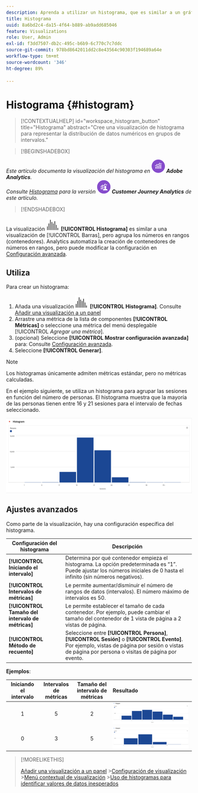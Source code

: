 ```yaml
---
description: Aprenda a utilizar un histograma, que es similar a un gráfico de barras, pero agrupa números en rangos (contenedores).
title: Histograma
uuid: 8a6bd2c4-da15-4f64-b889-ab9add685046
feature: Visualizations
role: User, Admin
exl-id: f3dd7507-db2c-495c-b6b9-6c770c7c7ddc
source-git-commit: 978bd8642011dd2c8e43564c90303f194689a64e
workflow-type: tm+mt
source-wordcount: '346'
ht-degree: 89%

---
```


# Histograma {#histogram}

>[!CONTEXTUALHELP]
>id="workspace_histogram_button"
>title="Histograma"
>abstract="Cree una visualización de histograma para representar la distribución de datos numéricos en grupos de intervalos."


>[!BEGINSHADEBOX]

_Este artículo documenta la visualización del histograma en_ ![Adobe Analytics](/help/assets/icons/AdobeAnalytics.svg) _&#x200B;**Adobe Analytics**._<br/>_Consulte [Histograma](https://experienceleague.adobe.com/es/docs/analytics-platform/using/cja-workspace/visualizations/histogram) para la versión_ ![CustomerJourneyAnalytics](/help/assets/icons/CustomerJourneyAnalytics.svg) _&#x200B;**Customer Journey Analytics** de este artículo._

>[!ENDSHADEBOX]


La visualización ![Histograma](/help/assets/icons/Histogram.svg) **[!UICONTROL Histograma]** es similar a una visualización de [!UICONTROL Barras], pero agrupa los números en rangos (contenedores). Analytics automatiza la creación de contenedores de números en rangos, pero puede modificar la configuración en [Configuración avanzada](#advanced-settings).

## Utiliza

Para crear un histograma:

1. Añada una visualización ![Histograma](/help/assets/icons/Histogram.svg) **[!UICONTROL Histograma]**. Consulte [Añadir una visualización a un panel](freeform-analysis-visualizations.md#add-visualizations-to-a-panel)
1. Arrastre una métrica de la lista de componentes **[!UICONTROL Métricas]** o seleccione una métrica del menú desplegable [!UICONTROL *Agregar una métrica*].
1. (opcional) Seleccione **[!UICONTROL Mostrar configuración avanzada]** para: Consulte [Configuración avanzada](#advanced-settings).
1. Seleccione **[!UICONTROL Generar]**.

>[!NOTE]
>
>Los histogramas únicamente admiten métricas estándar, pero no métricas calculadas.

En el ejemplo siguiente, se utiliza un histograma para agrupar las sesiones en función del número de personas. El histograma muestra que la mayoría de las personas tienen entre 16 y 21 sesiones para el intervalo de fechas seleccionado.

![](assets/histogram.png)

## Ajustes avanzados

Como parte de la visualización, hay una configuración específica del histograma.

| Configuración del histograma | Descripción |
|---|---|
| **[!UICONTROL Iniciando el intervalo]** | Determina por qué contenedor empieza el histograma. La opción predeterminada es “1”. Puede ajustar los números iniciales de 0 hasta el infinito (sin números negativos). |
| **[!UICONTROL Intervalos de métricas]** | Le permite aumentar/disminuir el número de rangos de datos (intervalos). El número máximo de intervalos es 50. |
| **[!UICONTROL Tamaño del intervalo de métricas]** | Le permite establecer el tamaño de cada contenedor. Por ejemplo, puede cambiar el tamaño del contenedor de 1 vista de página a 2 vistas de página. |
| **[!UICONTROL Método de recuento]** | Seleccione entre **[!UICONTROL Persona]**, **[!UICONTROL Sesión]** o **[!UICONTROL Evento]**. Por ejemplo, vistas de página por sesión o vistas de página por persona o visitas de página por evento.  |

<!--Russ or Meike - Check Hit Type link above. -->

**Ejemplos**:

| Iniciando el intervalo | Intervalos de métricas | Tamaño del intervalo de métricas | Resultado  |
|:----:|:--:|:--:|:--|
| 1 | 5 | 2 | ![Histograma, iniciando el intervalo 1, intervalos de métricas 5, tamaño de intervalo de métricas 2](assets/histogram-1-5-2.png) |
| 0 | 3 | 5 | ![Histograma, iniciando el intervalo 0, intervalos de métricas 3, tamaño del intervalo de métricas 5](assets/histogram-0-3-5.png) |

>[!MORELIKETHIS]
>
>[Añadir una visualización a un panel](/help/analyze/analysis-workspace/visualizations/freeform-analysis-visualizations.md#add-visualizations-to-a-panel)
>&#x200B;>[Configuración de visualización](/help/analyze/analysis-workspace/visualizations/freeform-analysis-visualizations.md#settings)
>&#x200B;>[Menú contextual de visualización](/help/analyze/analysis-workspace/visualizations/freeform-analysis-visualizations.md#context-menu)
>&#x200B;>[Uso de histogramas para identificar valores de datos inesperados](https://experienceleaguecommunities.adobe.com/t5/adobe-analytics-blogs/using-histograms-to-identify-unexpected-data-values/ba-p/596168?profile.language=es)

